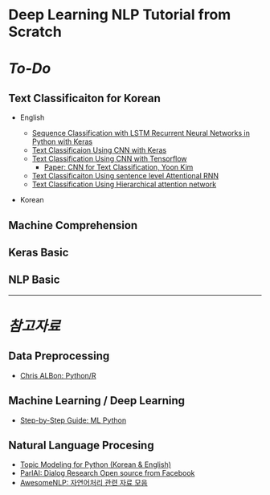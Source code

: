 # Deep Learning NLP Tutorial from Scratch

# *To-Do*

## Text Classificaiton for Korean

* English
  * [Sequence Classification with LSTM Recurrent Neural Networks in Python with Keras](http://machinelearningmastery.com/sequence-classification-lstm-recurrent-neural-networks-python-keras/)
  * [Text Classificaion Using CNN with Keras](https://richliao.github.io/supervised/classification/2016/11/26/textclassifier-convolutional/)
  * [Text Classification Using CNN with Tensorflow](http://www.wildml.com/2015/12/implementing-a-cnn-for-text-classification-in-tensorflow/)
    * [Paper: CNN for Text Classification, Yoon Kim](https://arxiv.org/abs/1408.5882)
  * [Text Classificaiton Using sentence level Attentional RNN](https://richliao.github.io/supervised/classification/2016/12/26/textclassifier-RNN/)
  * [Text Classification Using Hierarchical attention network](https://richliao.github.io/supervised/classification/2016/12/26/textclassifier-HATN/)
  
* Korean

## Machine Comprehension

## Keras Basic

## NLP Basic


<hr/>

# *참고자료*

 ## Data Preprocessing
  - [Chris ALBon: Python/R](https://chrisalbon.com/)
 
 ## Machine Learning / Deep Learning
  - [Step-by-Step Guide: ML Python](http://machinelearningmastery.com/start-here/)
  
 ## Natural Language Procesing 
  - [Topic Modeling for Python (Korean & English)](https://www.lucypark.kr/courses/2015-ba/text-mining.html#topic-modeling)
  - [ParlAI: Dialog Research Open source from Facebook](https://github.com/facebookresearch/ParlAI/blob/master/README.md)
  - [AwesomeNLP: 자연어처리 관련 자료 모음](https://github.com/keon/awesome-nlp)
